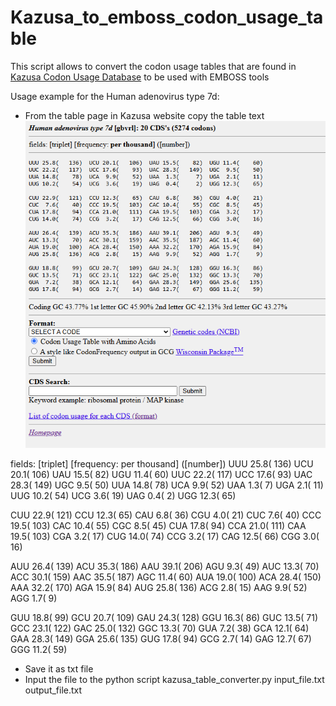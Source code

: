 # Kazusa_to_emboss_codon_usage_table

This script allows to convert the codon usage tables that are found in [Kazusa Codon Usage Database](https://www.kazusa.or.jp/codon/) to be used with EMBOSS tools

Usage example for the Human adenovirus type 7d:

- From the table page in Kazusa website copy the table text
![Alt Text](Figures/Kazusa_Human_adenovirus_type_7d.png)

fields: [triplet] [frequency: per thousand] ([number])
UUU 25.8(   136)  UCU 20.1(   106)  UAU 15.5(    82)  UGU 11.4(    60)
UUC 22.2(   117)  UCC 17.6(    93)  UAC 28.3(   149)  UGC  9.5(    50)
UUA 14.8(    78)  UCA  9.9(    52)  UAA  1.3(     7)  UGA  2.1(    11)
UUG 10.2(    54)  UCG  3.6(    19)  UAG  0.4(     2)  UGG 12.3(    65)

CUU 22.9(   121)  CCU 12.3(    65)  CAU  6.8(    36)  CGU  4.0(    21)
CUC  7.6(    40)  CCC 19.5(   103)  CAC 10.4(    55)  CGC  8.5(    45)
CUA 17.8(    94)  CCA 21.0(   111)  CAA 19.5(   103)  CGA  3.2(    17)
CUG 14.0(    74)  CCG  3.2(    17)  CAG 12.5(    66)  CGG  3.0(    16)

AUU 26.4(   139)  ACU 35.3(   186)  AAU 39.1(   206)  AGU  9.3(    49)
AUC 13.3(    70)  ACC 30.1(   159)  AAC 35.5(   187)  AGC 11.4(    60)
AUA 19.0(   100)  ACA 28.4(   150)  AAA 32.2(   170)  AGA 15.9(    84)
AUG 25.8(   136)  ACG  2.8(    15)  AAG  9.9(    52)  AGG  1.7(     9)

GUU 18.8(    99)  GCU 20.7(   109)  GAU 24.3(   128)  GGU 16.3(    86)
GUC 13.5(    71)  GCC 23.1(   122)  GAC 25.0(   132)  GGC 13.3(    70)
GUA  7.2(    38)  GCA 12.1(    64)  GAA 28.3(   149)  GGA 25.6(   135)
GUG 17.8(    94)  GCG  2.7(    14)  GAG 12.7(    67)  GGG 11.2(    59)

- Save it as txt file
- Input the file to the python script
  kazusa_table_converter.py input_file.txt output_file.txt
